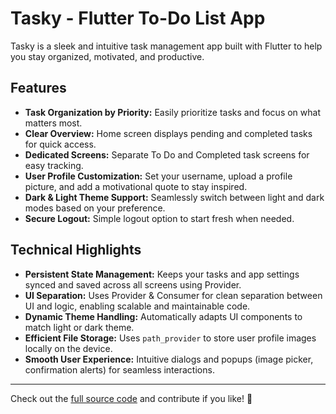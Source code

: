 # Tasky - Flutter To-Do List App

Tasky is a sleek and intuitive task management app built with Flutter to help you stay organized, motivated, and productive.

## Features

- **Task Organization by Priority:** Easily prioritize tasks and focus on what matters most.  
- **Clear Overview:** Home screen displays pending and completed tasks for quick access.  
- **Dedicated Screens:** Separate To Do and Completed task screens for easy tracking.  
- **User Profile Customization:** Set your username, upload a profile picture, and add a motivational quote to stay inspired.  
- **Dark & Light Theme Support:** Seamlessly switch between light and dark modes based on your preference.  
- **Secure Logout:** Simple logout option to start fresh when needed.  

## Technical Highlights

- **Persistent State Management:** Keeps your tasks and app settings synced and saved across all screens using Provider.  
- **UI Separation:** Uses Provider & Consumer for clean separation between UI and logic, enabling scalable and maintainable code.  
- **Dynamic Theme Handling:** Automatically adapts UI components to match light or dark theme.  
- **Efficient File Storage:** Uses `path_provider` to store user profile images locally on the device.  
- **Smooth User Experience:** Intuitive dialogs and popups (image picker, confirmation alerts) for seamless interactions.  

---

Check out the [full source code](https://github.com/FaresHossamAmin/Tasky-app) and contribute if you like! 🚀

